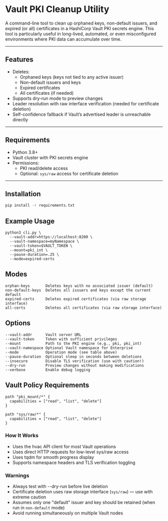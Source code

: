 # Vault PKI Cleanup Utility

A command-line tool to clean up orphaned keys, non-default issuers, and expired (or all) certificates in a HashiCorp Vault PKI secrets engine. This tool is particularly useful in long-lived, automated, or even misconfigured environments where PKI data can accumulate over time.

---

## Features

- Deletes:
  - Orphaned keys (keys not tied to any active issuer)
  - Non-default issuers and keys
  - Expired certificates
  - All certificates (if needed)
- Supports dry-run mode to preview changes
- Leader resolution with raw interface verification (needed for certificate deletion)
- Self-confidence fallback if Vault’s advertised leader is unreachable directly

---

## Requirements

- Python 3.8+
- Vault cluster with PKI secrets engine
- Permissions:
  - PKI read/delete access
  - Optional: `sys/raw` access for certificate deletion

---

## Installation

```bash
pip install -r requirements.txt
```

## Example Usage

```shell
python3 cli.py \
  --vault-addr=https://localhost:8200 \
  --vault-namespace=myNamespace \
  --vault-token=$VAULT_TOKEN \
  --mount=pki_int \
  --pause-duration=.25 \
  --mode=expired-certs
```

## Modes

```
orphan-keys       Deletes keys with no associated issuer (default)
non-default-keys  Deletes all issuers and keys except the current default
expired-certs     Deletes expired certificates (via raw storage interface)
all-certs         Deletes all certificates (via raw storage interface)
```

## Options

```
--vault-addr      Vault server URL
--vault-token     Token with sufficient privileges
--mount           Path to the PKI engine (e.g., pki, pki_int)
--vault-namespace Optional Vault namespace for Enterprise
--mode            Operation mode (see table above)
--pause-duration  Optional sleep in seconds between deletions
--insecure        Disable TLS verification (use with caution!)
--dry-run         Preview changes without making modifications
--verbose         Enable debug logging
```

## Vault Policy Requirements

```
path "pki_mount/*" {
  capabilities = ["read", "list", "delete"]
}
```

```
path "sys/raw/*" {
  capabilities = ["read", "list", "delete"]
}
```

### How It Works

- Uses the hvac API client for most Vault operations
- Uses direct HTTP requests for low-level sys/raw access
- Uses tqdm for smooth progress display
- Supports namespace headers and TLS verification toggling

### Warnings

- Always test with --dry-run before live deletion
- Certificate deletion uses raw storage interface (`sys/raw`) — use with extreme caution
- Assumes only one "default" issuer and key should be retained (when run in `non-default` mode)
- Avoid running simultaneously on multiple Vault nodes